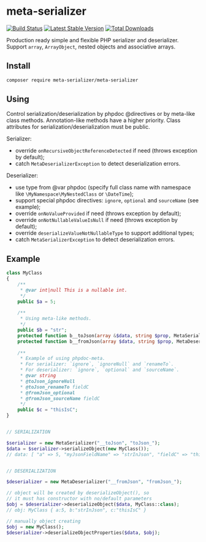 meta-serializer
===============

[![Build Status](https://travis-ci.org/yar3333/meta-serializer.svg?branch=master)](https://travis-ci.org/yar3333/meta-serializer)
[![Latest Stable Version](https://poser.pugx.org/meta-serializer/meta-serializer/version)](https://packagist.org/packages/meta-serializer/meta-serializer)
[![Total Downloads](https://poser.pugx.org/meta-serializer/meta-serializer/downloads)](https://packagist.org/packages/meta-serializer/meta-serializer)

Production ready simple and flexible PHP serializer and deserializer.
Support `array`, `ArrayObject`, nested objects and associative arrays.

Install
-------
```sh
composer require meta-serializer/meta-serializer
```


Using
-----
Control serialization/deserialization by phpdoc @directives or by meta-like class methods.
Annotation-like methods have a higher priority.
Class attributes for serialization/deserialization must be public.

Serializer:
 * override `onRecursiveObjectReferenceDetected` if need (throws exception by default);
 * catch `MetaDeserializerException` to detect deserialization errors.

Deserializer:
 * use type from @var phpdoc (specify full class name with namespace like `\MyNamespace\MyNestedClass` or `\DateTime`);
 * support special phpdoc directives: `ignore`, `optional` and `sourceName` (see example);
 * override `onNoValueProvided` if need (throws exception by default);
 * override `onNotNullableValueIsNull` if need (throws exception by default);
 * override `deserializeValueNotNullableType` to support additional types;
 * catch `MetaSerializerException` to detect deserialization errors.


Example
-------
```php
class MyClass
{
	/**
	 * @var int|null This is a nullable int.
	 */
	public $a = 5;
	
	/**
	 * Using meta-like methods.
	 */
	public $b = "str";
	protected function b__toJson(array &$data, string $prop, MetaSerializer $ser) { $data['myJsonFieldName'] = $this->b . "InJson"; }
	protected function b__fromJson(array $data, string $prop, MetaDeserializer $des) { $this->b = $data['myJsonFieldName']; }
	
	/**
	 * Example of using phpdoc-meta.
	 * For serializer: `ignore`, `ignoreNull` and `renameTo`.
	 * For deserializer: `ignore`, `optional` and `sourceName`.
	 * @var string
	 * @toJson_ignoreNull
	 * @toJson_renameTo fieldC
	 * @fromJson_optional
	 * @fromJson_sourceName fieldC
	 */
	public $c = "thisIsC";
}


// SERIALIZATION

$serializer = new MetaSerializer("__toJson", "toJson_");
$data = $serializer->serializeObject(new MyClass()); 
// data: [ "a" => 5, "myJsonFieldName" => "strInJson", "fieldC" => "thisIsC" ]


// DESERIALIZATION

$deserializer = new MetaDeserializer("__fromJson", "fromJson_");

// object will be created by deserializeObject(), so
// it must has constructor with no/default parameters
$obj = $deserializer->deserializeObject($data, MyClass::class); 
// obj: MyClass { a:5, b:"strInJson", c:"thisIsC" }

// manually object creating
$obj = new MyClass();
$deserializer->deserializeObjectProperties($data, $obj);
```
